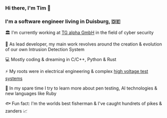 ### Hi there, I'm Tim 👋


### I'm a software engineer living in Duisburg, 🇩🇪

:classical_building: I'm currently working at [TG alpha GmbH](https://www.tgalpha.de/ "TG alpha's Homepage") in the field of cyber security

:seedling: As lead developer, my main work revolves around the creation & evolution of our own Intrusion Detection System

:computer: Mostly coding & dreaming in C/C++, Python & Rust

:zap: My roots were in electrical engineering & complex [high voltage test systems](https://www.highvolt.com/ "HIGHVOLT's Homepage")

:rocket: In my spare time I try to learn more about pen testing, AI technologies & new languages like Ruby

:fish: Fun fact: I'm the worlds best fisherman & I've caught hundrets of pikes & zanders 📈
